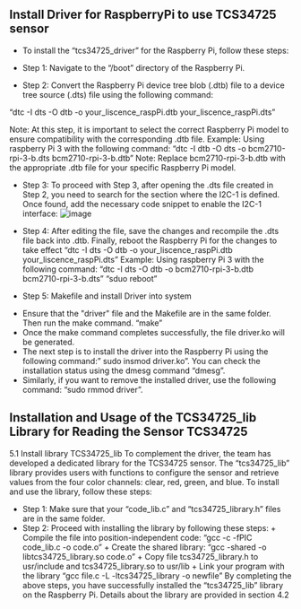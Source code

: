 ## Install Driver for RaspberryPi to use TCS34725 sensor

- To install the “tcs34725_driver” for the Raspberry Pi, follow these steps:

- Step 1:  Navigate to the “/boot” directory of the Raspberry Pi.

- Step 2: Convert the Raspberry Pi device tree blob (.dtb) file to a device tree source (.dts) file using the following command:

“dtc -I dts -O dtb -o your_liscence_raspPi.dtb your_liscence_raspPi.dts”

Note: At this step, it is important to select the correct Raspberry Pi model to ensure compatibility with the corresponding .dtb file.
Example: Using raspberry Pi 3 with the following command:
“dtc -I dtb -O dts -o bcm2710-rpi-3-b.dts bcm2710-rpi-3-b.dtb”
Note: Replace bcm2710-rpi-3-b.dtb with the appropriate .dtb file for your specific Raspberry Pi model.

- Step 3: To proceed with Step 3, after opening the .dts file created in Step 2, you need to search for the section where the I2C-1 is defined. Once found, add the necessary code snippet to enable the I2C-1 interface:
![image](https://github.com/user-attachments/assets/eade3492-2507-4dcd-b002-fb5a7a0104bb)

- Step 4: After editing the file, save the changes and recompile the .dts file back into .dtb. Finally, reboot the Raspberry Pi for the changes to take effect
“dtc -I dts -O dtb -o your_liscence_raspPi.dtb your_liscence_raspPi.dts”
Example: Using raspberry Pi 3 with the following command:
“dtc -I dts -O dtb -o bcm2710-rpi-3-b.dtb bcm2710-rpi-3-b.dts”
“sduo reboot”
- Step 5: Makefile and install Driver into system
+ Ensure that the "driver" file and the Makefile are in the same folder. Then run the make command.
            “make”
+ Once the make command completes successfully, the file driver.ko will be generated.
+ The next step is to install the driver into the Raspberry Pi using the following command:”   sudo insmod driver.ko”. You can check the installation status using the dmesg command “dmesg”.
+ Similarly, if you want to remove the installed driver, use the following command: “sudo rmmod driver”.

## Installation and Usage of the TCS34725_lib Library for Reading the Sensor TCS34725
5.1	Install library TCS34725_lib
To complement the driver, the team has developed a dedicated library for the TCS34725 sensor. The “tcs34725_lib” library provides users with functions to configure the sensor and retrieve values from the four color channels: clear, red, green, and blue. To install and use the library, follow these steps:
- Step 1: Make sure that your “code_lib.c” and “tcs34725_library.h” files are in the same folder.
- Step 2: Proceed with installing the library by following these steps:
              +	Compile the file into position-independent code:
                                                            “gcc -c -fPIC code_lib.c -o code.o”
              +	Create the shared library:
                                                            “gcc -shared -o libtcs34725_library.so code.o”
              +	Copy file tcs34725_library.h to usr/include and tcs34725_library.so to usr/lib
              +	Link your program with the library
                                                            “gcc file.c -L -ltcs34725_library -o newfile”
By completing the above steps, you have successfully installed the “tcs34725_lib” library on the Raspberry Pi. Details about the library are provided in section 4.2
